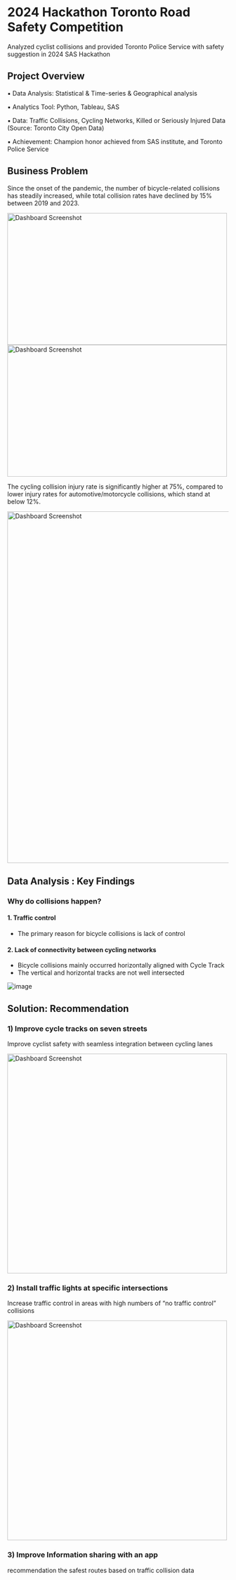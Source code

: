 # 2024 Hackathon Toronto Road Safety Competition
Analyzed cyclist collisions and provided Toronto Police Service with safety suggestion in 2024 SAS Hackathon 

## Project Overview
▪ Data Analysis: Statistical & Time-series & Geographical analysis

▪ Analytics Tool: Python, Tableau, SAS

▪ Data: Traffic Collisions, Cycling Networks, Killed or Seriously Injured Data (Source: Toronto City Open Data)

▪ Achievement: Champion honor achieved from SAS institute, and Toronto Police Service

## Business Problem

Since the onset of the pandemic, the number of bicycle-related collisions has steadily increased, while total collision rates have declined by 15% between 2019 and 2023. 

<img src="https://github.com/user-attachments/assets/84224d94-1939-4b50-a7ce-2cc9be09ffc1" alt="Dashboard Screenshot" width="500" height="300"/>
<img src="https://github.com/user-attachments/assets/0ca4e60b-9453-4c91-9825-d8f239c6bbc2" alt="Dashboard Screenshot" width="500" height="300"/>


The cycling collision injury rate is significantly higher at 75%, compared to lower injury rates for automotive/motorcycle collisions, which stand at below 12%.

<img src="https://github.com/user-attachments/assets/1be898ff-152c-4abb-abeb-b5536d257649" alt="Dashboard Screenshot" width="800"/>



## Data Analysis : Key Findings

### Why do collisions happen?

#### 1. Traffic control
- The primary reason for bicycle collisions is lack of control
  


#### 2. Lack of connectivity between cycling networks
- Bicycle collisions mainly occurred horizontally aligned with Cycle Track
- The vertical and horizontal tracks are not well intersected

![image](https://github.com/user-attachments/assets/e244c458-83bd-463d-a068-d695cb78fa35)

## Solution: Recommendation

### 1) Improve cycle tracks on seven streets

Improve cyclist safety with seamless integration between cycling lanes

<img src="https://github.com/user-attachments/assets/20dd81c4-a96e-44a7-a7c5-10a7d489e641" alt="Dashboard Screenshot" width="500"/>

### 2) Install traffic lights at specific intersections

Increase traffic control in areas with high numbers of “no traffic control” collisions
   
<img src="https://github.com/user-attachments/assets/0cdc0df2-2b1e-42a2-8ff5-aa0bc4bf9fd5" alt="Dashboard Screenshot" width="500"/>

### 3) Improve Information sharing with an app 
recommendation the safest routes based on traffic collision data



​​​ 
